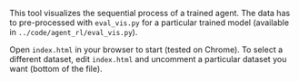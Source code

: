 This tool visualizes the sequential process of a trained agent. The data has to pre-processed with `eval_vis.py` for a particular trained model (available in `../code/agent_rl/eval_vis.py`).

Open `index.html` in your browser to start (tested on Chrome). To select a different dataset, edit `index.html` and uncomment a particular dataset you want (bottom of the file).